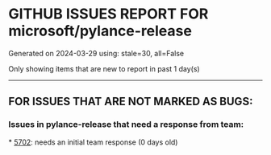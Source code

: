 
# GITHUB ISSUES REPORT FOR microsoft/pylance-release


Generated on 2024-03-29 using: stale=30, all=False


Only showing items that are new to report in past 1 day(s)


---

## FOR ISSUES THAT ARE NOT MARKED AS BUGS:


### Issues in pylance-release that need a response from team:


\* [5702](https://github.com/microsoft/pylance-release/issues/5702 "No type or autocomplete present in test function despite pytest fixture having type hint on mouseover"): needs an initial team response (0 days old)
